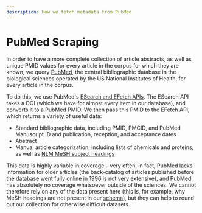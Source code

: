 ```yaml
---
description: How we fetch metadata from PubMed
---
```


# PubMed Scraping

In order to have a more complete collection of article abstracts, as well as unique PMID values for every article in the corpus for which they are known, we query [PubMed](https://www.ncbi.nlm.nih.gov/pubmed/), the central bibliographic database in the biological sciences operated by the US National Institutes of Health, for every article in the corpus.

To do this, we use PubMed's [ESearch and EFetch APIs](https://www.ncbi.nlm.nih.gov/books/NBK25501/). The ESearch API takes a DOI \(which we have for almost every item in our database\), and converts it to a PubMed PMID. We then pass this PMID to the EFetch API, which returns a variety of useful data:

* Standard bibliographic data, including PMID, PMCID, and PubMed Manuscript ID and publication, reception, and acceptance dates
* Abstract
* Manual article categorization, including lists of chemicals and proteins, as well as [NLM MeSH subject headings](https://www.nlm.nih.gov/mesh/)

This data is highly variable in coverage – very often, in fact, PubMed lacks information for older articles \(the back-catalog of articles published before the database went fully online in 1996 is not very extensive\), and PubMed has absolutely no coverage whatsoever outside of the sciences. We cannot therefore rely on any of the data present here \(this is, for example, why MeSH headings are not present in our [schema](../schema/)\), but they can help to round out our collection for otherwise difficult datasets.

